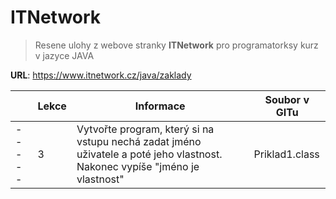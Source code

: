 # ITNetwork
> Resene ulohy z webove stranky **ITNetwork** pro programatorksy kurz v jazyce JAVA

**URL**: https://www.itnetwork.cz/java/zaklady

|     | Lekce | Informace                                                                                                                   | Soubor v GITu  |
|-----|-------|-----------------------------------------------------------------------------------------------------------------------------|----------------|
|-----| 3     | Vytvořte program, který si na vstupu nechá zadat jméno uživatele a poté jeho vlastnost. Nakonec vypíše "jméno je vlastnost" | Priklad1.class |